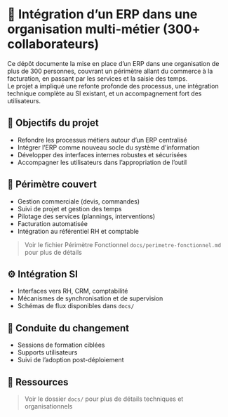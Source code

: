 # 🏢 Intégration d’un ERP dans une organisation multi-métier (300+ collaborateurs)

Ce dépôt documente la mise en place d’un ERP dans une organisation de plus de 300 personnes, couvrant un périmètre allant du commerce à la facturation, en passant par les services et la saisie des temps.  
Le projet a impliqué une refonte profonde des processus, une intégration technique complète au SI existant, et un accompagnement fort des utilisateurs.

## 🎯 Objectifs du projet

- Refondre les processus métiers autour d’un ERP centralisé
- Intégrer l’ERP comme nouveau socle du système d'information
- Développer des interfaces internes robustes et sécurisées
- Accompagner les utilisateurs dans l’appropriation de l’outil

## 🧱 Périmètre couvert

- Gestion commerciale (devis, commandes)
- Suivi de projet et gestion des temps
- Pilotage des services (plannings, interventions)
- Facturation automatisée
- Intégration au référentiel RH et comptable

> Voir le fichier Périmètre Fonctionnel `docs/perimetre-fonctionnel.md` pour plus de détails

## ⚙️ Intégration SI

- Interfaces vers RH, CRM, comptabilité
- Mécanismes de synchronisation et de supervision
- Schémas de flux disponibles dans `docs/`

## 🤝 Conduite du changement

- Sessions de formation ciblées
- Supports utilisateurs
- Suivi de l’adoption post-déploiement

## 📎 Ressources

> Voir le dossier `docs/` pour plus de détails techniques et organisationnels
